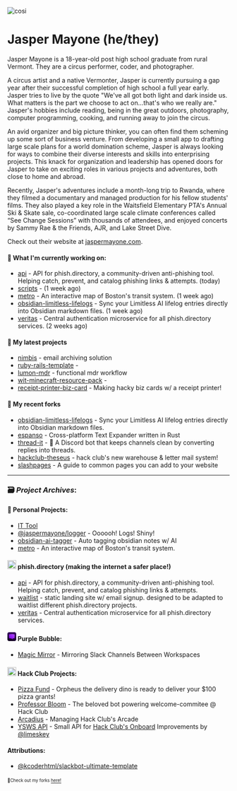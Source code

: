 ![cosi](https://github.com/jaspermayone/jaspermayone/assets/65788728/0597adb6-37c9-4db7-b6d8-1d7107b7bdd8)

# Jasper Mayone (he/they)

Jasper Mayone is a 18-year-old post high school graduate from rural Vermont. They are a circus performer, coder, and photographer.

A circus artist and a native Vermonter, Jasper is currently pursuing a gap year after their successful completion of high school a full year early. Jasper tries to live by the quote "We've all got both light and dark inside us. What matters is the part we choose to act on...that's who we really are." Jasper's hobbies include reading, being in the great outdoors, photography, computer programming, cooking, and running away to join the circus.

An avid organizer and big picture thinker, you can often find them scheming up some sort of business venture. From developing a small app to drafting large scale plans for a world domination scheme, Jasper is always looking for ways to combine their diverse interests and skills into enterprising projects. This knack for organization and leadership has opened doors for Jasper to take on exciting roles in various projects and adventures, both close to home and abroad.

Recently, Jasper's adventures include a month-long trip to Rwanda, where they filmed a documentary and managed production for his fellow students' films. They also played a key role in the Waitsfield Elementary PTA's Annual Ski & Skate sale, co-coordinated large scale climate conferences called “See Change Sessions” with thousands of attendees, and enjoyed concerts by Sammy Rae & the Friends, AJR, and Lake Street Dive.

Check out their website at [jaspermayone.com](https://jaspermayone.com).

#### 👷 What I'm currently working on:

- [api](https://github.com/phishdirectory/api) - API for phish.directory, a community-driven anti-phishing tool. Helping catch, prevent, and catalog phishing links & attempts. (today)
- [scripts](https://github.com/jaspermayone/scripts) -  (1 week ago)
- [metro](https://github.com/jaspermayone/metro) - An interactive map of Boston's transit system. (1 week ago)
- [obsidian-limitless-lifelogs](https://github.com/Maclean-D/obsidian-limitless-lifelogs) - Sync your Limitless AI lifelog entries directly into Obsidian markdown files. (1 week ago)
- [veritas](https://github.com/phishdirectory/veritas) - Central authentication microservice for all phish.directory services. (2 weeks ago)

#### 🌱 My latest projects

- [nimbis](https://github.com/jaspermayone/nimbis) - email archiving solution
- [ruby-rails-template](https://github.com/jaspermayone/ruby-rails-template) - 
- [lumon-mdr](https://github.com/jaspermayone/lumon-mdr) - functional mdr workflow
- [wit-minecraft-resource-pack](https://github.com/jaspermayone/wit-minecraft-resource-pack) - 
- [receipt-printer-biz-card](https://github.com/jaspermayone/receipt-printer-biz-card) - Making hacky biz cards w/ a receipt printer!

#### 🍴 My recent forks

- [obsidian-limitless-lifelogs](https://github.com/jaspermayone-forks/obsidian-limitless-lifelogs) - Sync your Limitless AI lifelog entries directly into Obsidian markdown files.
- [espanso](https://github.com/jaspermayone-forks/espanso) - Cross-platform Text Expander written in Rust
- [thread-it](https://github.com/jaspermayone-forks/thread-it) - 🧵 A Discord bot that keeps channels clean by converting replies into threads.
- [hackclub-theseus](https://github.com/jaspermayone-forks/hackclub-theseus) - hack club's new warehouse & letter mail system!
- [slashpages](https://github.com/jaspermayone-forks/slashpages) - A guide to common pages you can add to your website

---

### 🗃️ _Project Archives_:

#### 🌱 Personal Projects:
- [IT Tool](https://github.com/jaspermayone/ittool)
- [@jaspermayone/logger](https://github.com/jaspermayone/logger) - Oooooh! Logs! Shiny!
- [obsidian-ai-tagger](https://github.com/jaspermayone/obsidian-ai-tagger) - Auto tagging obsidian notes w/ AI
- [metro](https://github.com/jaspermayone/metro) - An interactive map of Boston's transit system.

#### <img src="https://raw.githubusercontent.com/phishdirectory/brand/main/phishdirectory.jpeg" width="20" height="20" />  phish.directory (making the internet a safer place!)
- [api](https://github.com/phishdirectory/api) - API for phish.directory, a community-driven anti-phishing tool. Helping catch, prevent, and catalog phishing links & attempts.
- [waitlist](https://github.com/phishdirectory/waitlist) - static landing site w/ email signup. designed to be adapted to waitlist different phish.directory projects.
- [veritas](https://github.com/phishdirectory/veritas) - Central authentication microservice for all phish.directory services.

#### <img src="https://raw.githubusercontent.com/thepurplebubble/brand/main/public/logo.png" width="20" height="20" />  Purple Bubble:
- [Magic Mirror](https://github.com/thepurplebubble/magic-mirror) - Mirroring Slack Channels Between Workspaces

#### <img src="https://assets.hackclub.com/icon-progress-rounded.png" width="20" height="20" /> Hack Club Projects:
- [Pizza Fund](https://github.com/hackclub/pizza-fund) - Orpheus the delivery dino is ready to deliver your $100 pizza grants!
- [Professor Bloom](https://github.com/hackclub/professor-bloom) - The beloved bot powering welcome-commitee @ Hack Club
- [Arcadius](https://github.com/hackclub/arcadius) - Managing Hack Club's Arcade
- [YSWS API](https://github.com/jaspermayone/ysws-api) - Small API for [Hack Club's Onboard](https://hackclub.com/onboard/) Improvements by [@limeskey](https://github.com/limeskey)

#### Attributions:
- [@kcoderhtml/slackbot-ultimate-template](https://github.com/kcoderhtml/slackbot-ultimate-template?tab=readme-ov-file#template-example)

<sup><sub>🍴Check out my forks [here!](https://github.com/jaspermayone-forks/why)</sub></sup>
